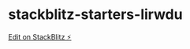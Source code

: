 # stackblitz-starters-lirwdu

[Edit on StackBlitz ⚡️](https://stackblitz.com/edit/stackblitz-starters-lirwdu)